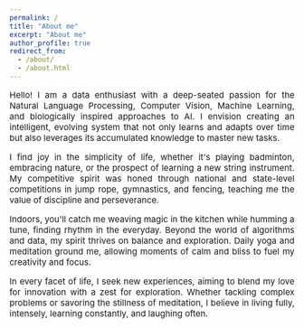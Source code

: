 ```yaml
---
permalink: /
title: "About me"
excerpt: "About me"
author_profile: true
redirect_from: 
  - /about/
  - /about.html
---
```


<p style="text-align: justify; font-size:15px; margin-top:15px;">Hello! I am a data enthusiast with a deep-seated passion for the Natural Language Processing, Computer Vision, Machine Learning, and biologically inspired approaches to AI. I envision creating an intelligent, evolving system that not only learns and adapts over time but also leverages its accumulated knowledge to master new tasks.</p>

<p style="text-align: justify; font-size:15px;">I find joy in the simplicity of life, whether it's playing badminton, embracing nature, or the prospect of learning a new string instrument. My competitive spirit was honed through national and state-level competitions in jump rope, gymnastics, and fencing, teaching me the value of discipline and perseverance.</p>

<p style="text-align: justify; font-size:15px;">Indoors, you'll catch me weaving magic in the kitchen while humming a tune, finding rhythm in the everyday. Beyond the world of algorithms and data, my spirit thrives on balance and exploration. Daily yoga and meditation ground me, allowing moments of calm and bliss to fuel my creativity and focus.</p>

<p style="text-align: justify; font-size:15px;">In every facet of life, I seek new experiences, aiming to blend my love for innovation with a zest for exploration. Whether tackling complex problems or savoring the stillness of meditation, I believe in living fully, intensely, learning constantly, and laughing often.</p>



